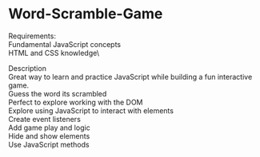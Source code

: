 # Word-Scramble-Game
 Requirements:\
Fundamental JavaScript concepts\
HTML and CSS knowledge\

Description\
Great way to learn and practice JavaScript while building a fun interactive game.\
Guess the word its scrambled\
Perfect to explore working with the DOM\
Explore using JavaScript to interact with elements\
Create event listeners\
Add game play and logic\
Hide and show elements\
Use JavaScript methods
